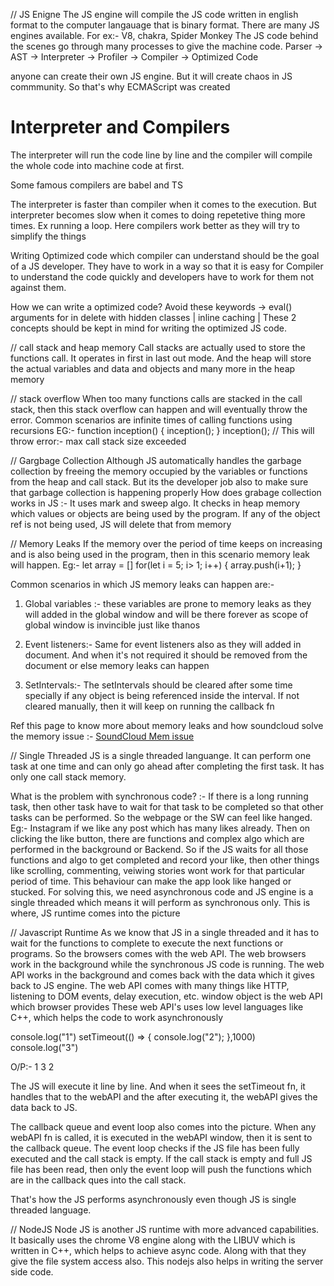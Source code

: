 // JS Enigne
The JS engine will compile the JS code written in english format to the computer langauage that is binary format.
There are many JS engines available. For ex:- V8, chakra, Spider Monkey
The JS code behind the scenes go through many processes to give the machine code.
Parser -> AST -> Interpreter -> Profiler -> Compiler -> Optimized Code

anyone can create their own JS engine. But it will create chaos in JS commmunity. So that's why ECMAScript was created

# Interpreter and Compilers

The interpreter will run the code line by line and the compiler will compile the whole code into machine code at first.

Some famous compilers are babel and TS

The interpreter is faster than compiler when it comes to the execution.
But interpreter becomes slow when it comes to doing repetetive thing more times. Ex running a loop. Here compilers work better as they will try to simplify the things

Writing Optimized code which compiler can understand should be the goal of a JS developer. They have to work in a way so that it is easy for Compiler to understand the code quickly and developers have to work for them not against them.

How we can write a optimized code?
Avoid these keywords -> eval()
arguments
for in
delete
with
hidden classes |
inline caching | These 2 concepts should be kept in mind for writing the optimized JS code.

// call stack and heap memory
Call stacks are actually used to store the functions call. It operates in first in last out mode.
And the heap will store the actual variables and data and objects and many more in the heap memory

// stack overflow
When too many functions calls are stacked in the call stack, then this stack overflow can happen and will eventually throw the error. Common scenarios are infinite times of calling functions using recursions
EG:- function inception() {
inception();
}
inception(); // This will throw error:- max call stack size exceeded

// Gargbage Collection
Although JS automatically handles the garbage collection by freeing the memory occupied by the variables or functions from the heap and call stack. But its the developer job also to make sure that garbage collection is happening properly
How does grabage collection works in JS :- It uses mark and sweep algo. It checks in heap memory which values or objects are being used by the program. If any of the object ref is not being used, JS will delete that from memory

// Memory Leaks
If the memory over the period of time keeps on increasing and is also being used in the program, then in this scenario memory leak will happen.
Eg:-
let array = []
for(let i = 5; i> 1; i++) {
array.push(i+1);
}

Common scenarios in which JS memory leaks can happen are:-

1. Global variables :- these variables are prone to memory leaks as they will added in the global window and will be there forever as scope of global window is invincible just like thanos

2. Event listeners:- Same for event listeners also as they will added in document. And when it's not required it should be removed from the document or else memory leaks can happen

3. SetIntervals:- The setIntervals should be cleared after some time specially if any object is being referenced inside the interval. If not cleared manually, then it will keep on running the callback fn

Ref this page to know more about memory leaks and how soundcloud solve the memory issue :- [SoundCloud Mem issue](https://developers.soundcloud.com/blog/garbage-collection-in-redux-applications)

// Single Threaded
JS is a single threaded languange. It can perform one task at one time and can only go ahead after completing the first task. It has only one call stack memory.

What is the problem with synchronous code? :- If there is a long running task, then other task have to wait for that task to be completed so that other tasks can be performed. So the webpage or the SW can feel like hanged. Eg:- Instagram if we like any post which has many likes already. Then on clicking the like button, there are functions and complex algo which are performed in the background or Backend. So if the JS waits for all those functions and algo to get completed and record your like, then other things like scrolling, commenting, veiwing stories wont work for that particular period of time. This behaviour can make the app look like hanged or stucked.
For solving this, we need asynchronous code and JS engine is a single threaded which means it will perform as synchronous only. This is where, JS runtime comes into the picture

// Javascript Runtime
As we know that JS in a single threaded and it has to wait for the functions to complete to execute the next functions or programs.
So the browsers comes with the web API. The web browsers work in the background while the synchronous JS code is running. The web API works in the background and comes back with the data which it gives back to JS engine.
The web API comes with many things like HTTP, listening to DOM events, delay execution, etc.
window object is the web API which browser provides
These web API's uses low level languages like C++, which helps the code to work asynchronously

console.log("1")
setTimeout(() => {
console.log("2");
},1000)
console.log("3")

O/P:- 1 3 2

The JS will execute it line by line. And when it sees the setTimeout fn, it handles that to the webAPI and the after executing it, the webAPI gives the data back to JS.

The callback queue and event loop also comes into the picture. When any webAPI fn is called, it is executed in the webAPI window, then it is sent to the callback queue. The event loop checks if the JS file has been fully executed and the call stack is empty. If the call stack is empty and full JS file has been read, then only the event loop will push the functions which are in the callback ques into the call stack.

That's how the JS performs asynchronously even though JS is single threaded language.

// NodeJS
Node JS is another JS runtime with more advanced capabilities. It basically uses the chrome V8 engine along with the LIBUV which is written in C++, which helps to achieve async code. Along with that they give the file system access also. This nodejs also helps in writing the server side code.
